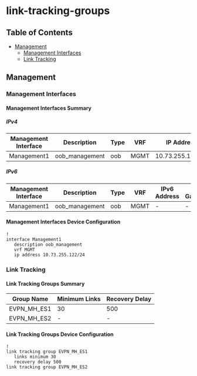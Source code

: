 # link-tracking-groups

## Table of Contents

- [Management](#management)
  - [Management Interfaces](#management-interfaces)
  - [Link Tracking](#link-tracking)

## Management

### Management Interfaces

#### Management Interfaces Summary

##### IPv4

| Management Interface | Description | Type | VRF | IP Address | Gateway |
| -------------------- | ----------- | ---- | --- | ---------- | ------- |
| Management1 | oob_management | oob | MGMT | 10.73.255.122/24 | 10.73.255.2 |

##### IPv6

| Management Interface | Description | Type | VRF | IPv6 Address | IPv6 Gateway |
| -------------------- | ----------- | ---- | --- | ------------ | ------------ |
| Management1 | oob_management | oob | MGMT | - | - |

#### Management Interfaces Device Configuration

```eos
!
interface Management1
   description oob_management
   vrf MGMT
   ip address 10.73.255.122/24
```

### Link Tracking

#### Link Tracking Groups Summary

| Group Name | Minimum Links | Recovery Delay |
| ---------- | ------------- | -------------- |
| EVPN_MH_ES1 | 30 | 500 |
| EVPN_MH_ES2 | - | - |

#### Link Tracking Groups Device Configuration

```eos
!
link tracking group EVPN_MH_ES1
   links minimum 30
   recovery delay 500
link tracking group EVPN_MH_ES2
```
